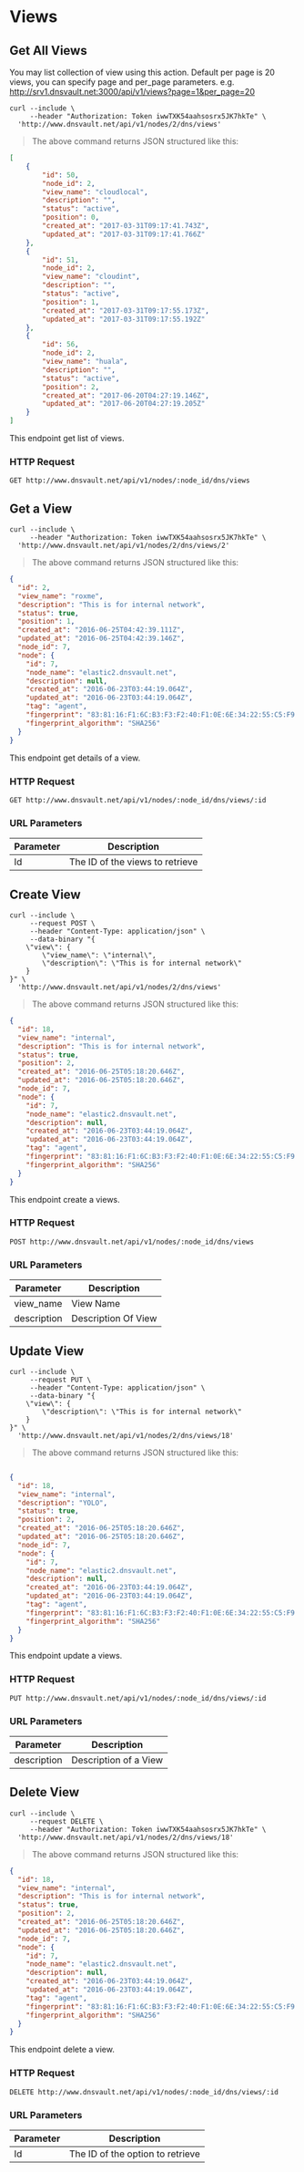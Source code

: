 # Views

## Get All Views
You may list collection of view using this action. Default per page is 20 views, you can specify page and per_page parameters. e.g. http://srv1.dnsvault.net:3000/api/v1/views?page=1&per_page=20

```shell
curl --include \
     --header "Authorization: Token iwwTXK54aahsosrx5JK7hkTe" \
  'http://www.dnsvault.net/api/v1/nodes/2/dns/views'
```


> The above command returns JSON structured like this:

```json
[
    {
        "id": 50,
        "node_id": 2,
        "view_name": "cloudlocal",
        "description": "",
        "status": "active",
        "position": 0,
        "created_at": "2017-03-31T09:17:41.743Z",
        "updated_at": "2017-03-31T09:17:41.766Z"
    },
    {
        "id": 51,
        "node_id": 2,
        "view_name": "cloudint",
        "description": "",
        "status": "active",
        "position": 1,
        "created_at": "2017-03-31T09:17:55.173Z",
        "updated_at": "2017-03-31T09:17:55.192Z"
    },
    {
        "id": 56,
        "node_id": 2,
        "view_name": "huala",
        "description": "",
        "status": "active",
        "position": 2,
        "created_at": "2017-06-20T04:27:19.146Z",
        "updated_at": "2017-06-20T04:27:19.205Z"
    }
]
```

This endpoint get list of views.

### HTTP Request

`GET http://www.dnsvault.net/api/v1/nodes/:node_id/dns/views`

## Get a View

```shell
curl --include \
     --header "Authorization: Token iwwTXK54aahsosrx5JK7hkTe" \
  'http://www.dnsvault.net/api/v1/nodes/2/dns/views/2'
```


> The above command returns JSON structured like this:

```json
{
  "id": 2,
  "view_name": "roxme",
  "description": "This is for internal network",
  "status": true,
  "position": 1,
  "created_at": "2016-06-25T04:42:39.111Z",
  "updated_at": "2016-06-25T04:42:39.146Z",
  "node_id": 7,
  "node": {
    "id": 7,
    "node_name": "elastic2.dnsvault.net",
    "description": null,
    "created_at": "2016-06-23T03:44:19.064Z",
    "updated_at": "2016-06-23T03:44:19.064Z",
    "tag": "agent",
    "fingerprint": "83:81:16:F1:6C:B3:F3:F2:40:F1:0E:6E:34:22:55:C5:F9:73:D4:DA:B2:78:4D:2F:12:11:B9:3A:8C:D2:D4:3B",
    "fingerprint_algorithm": "SHA256"
  }
}
```

This endpoint get details of a view.

### HTTP Request

`GET http://www.dnsvault.net/api/v1/nodes/:node_id/dns/views/:id`

### URL Parameters

Parameter | Description
--------- | -----------
Id | The ID of the views to retrieve

## Create View

```shell
curl --include \
     --request POST \
     --header "Content-Type: application/json" \
     --data-binary "{
    \"view\": {
        \"view_name\": \"internal\",
        \"description\": \"This is for internal network\"
    }
}" \
  'http://www.dnsvault.net/api/v1/nodes/2/dns/views'
```


> The above command returns JSON structured like this:

```json
{
  "id": 18,
  "view_name": "internal",
  "description": "This is for internal network",
  "status": true,
  "position": 2,
  "created_at": "2016-06-25T05:18:20.646Z",
  "updated_at": "2016-06-25T05:18:20.646Z",
  "node_id": 7,
  "node": {
    "id": 7,
    "node_name": "elastic2.dnsvault.net",
    "description": null,
    "created_at": "2016-06-23T03:44:19.064Z",
    "updated_at": "2016-06-23T03:44:19.064Z",
    "tag": "agent",
    "fingerprint": "83:81:16:F1:6C:B3:F3:F2:40:F1:0E:6E:34:22:55:C5:F9:73:D4:DA:B2:78:4D:2F:12:11:B9:3A:8C:D2:D4:3B",
    "fingerprint_algorithm": "SHA256"
  }
}
```

This endpoint create a views.

### HTTP Request

`POST http://www.dnsvault.net/api/v1/nodes/:node_id/dns/views`

### URL Parameters

Parameter | Description
--------- | -----------
view_name | View Name
description | Description Of View

## Update View

```shell
curl --include \
     --request PUT \
     --header "Content-Type: application/json" \
     --data-binary "{
    \"view\": {
        \"description\": \"This is for internal network\"
    }
}" \
  'http://www.dnsvault.net/api/v1/nodes/2/dns/views/18'
```


> The above command returns JSON structured like this:

```json

{
  "id": 18,
  "view_name": "internal",
  "description": "YOLO",
  "status": true,
  "position": 2,
  "created_at": "2016-06-25T05:18:20.646Z",
  "updated_at": "2016-06-25T05:18:20.646Z",
  "node_id": 7,
  "node": {
    "id": 7,
    "node_name": "elastic2.dnsvault.net",
    "description": null,
    "created_at": "2016-06-23T03:44:19.064Z",
    "updated_at": "2016-06-23T03:44:19.064Z",
    "tag": "agent",
    "fingerprint": "83:81:16:F1:6C:B3:F3:F2:40:F1:0E:6E:34:22:55:C5:F9:73:D4:DA:B2:78:4D:2F:12:11:B9:3A:8C:D2:D4:3B",
    "fingerprint_algorithm": "SHA256"
  }
}

```

This endpoint update a views.

### HTTP Request

`PUT http://www.dnsvault.net/api/v1/nodes/:node_id/dns/views/:id`

### URL Parameters

Parameter | Description
--------- | -----------
description | Description of a View

## Delete View

```shell
curl --include \
     --request DELETE \
     --header "Authorization: Token iwwTXK54aahsosrx5JK7hkTe" \
  'http://www.dnsvault.net/api/v1/nodes/2/dns/views/18'
```


> The above command returns JSON structured like this:

```json
{
  "id": 18,
  "view_name": "internal",
  "description": "This is for internal network",
  "status": true,
  "position": 2,
  "created_at": "2016-06-25T05:18:20.646Z",
  "updated_at": "2016-06-25T05:18:20.646Z",
  "node_id": 7,
  "node": {
    "id": 7,
    "node_name": "elastic2.dnsvault.net",
    "description": null,
    "created_at": "2016-06-23T03:44:19.064Z",
    "updated_at": "2016-06-23T03:44:19.064Z",
    "tag": "agent",
    "fingerprint": "83:81:16:F1:6C:B3:F3:F2:40:F1:0E:6E:34:22:55:C5:F9:73:D4:DA:B2:78:4D:2F:12:11:B9:3A:8C:D2:D4:3B",
    "fingerprint_algorithm": "SHA256"
  }
}

```

This endpoint delete a view.

### HTTP Request

`DELETE http://www.dnsvault.net/api/v1/nodes/:node_id/dns/views/:id`

### URL Parameters

Parameter | Description
--------- | -----------
Id | The ID of the option to retrieve
